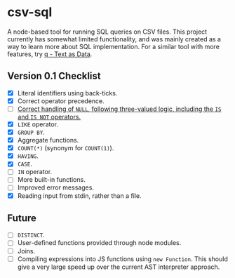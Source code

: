csv-sql
=======

A node-based tool for running SQL queries on CSV files. This project currently has
somewhat limited functionality, and was mainly created as a way to learn more about
SQL implementation. For a similar tool with more features, try
[q - Text as Data](http://harelba.github.io/q/).

Version 0.1 Checklist
---------------------

- [X] Literal identifiers using back-ticks.
- [X] Correct operator precedence.
- [ ] [Correct handling of `NULL`, following three-valued logic, including the `IS` and
       `IS NOT` operators.](https://en.wikipedia.org/wiki/Null_(SQL))
- [x] `LIKE` operator.
- [X] `GROUP BY`.
- [X] Aggregate functions.
- [X] `COUNT(*)` (synonym for `COUNT(1)`).
- [X] `HAVING`.
- [X] `CASE`.
- [ ] `IN` operator.
- [ ] More built-in functions.
- [ ] Improved error messages.
- [X] Reading input from stdin, rather than a file.

Future
------

- [ ] `DISTINCT`.
- [ ] User-defined functions provided through node modules.
- [ ] Joins.
- [ ] Compiling expressions into JS functions using `new Function`. This should
      give a very large speed up over the current AST interpreter approach.
